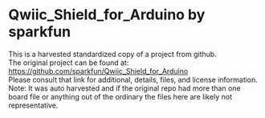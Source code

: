 
# Qwiic_Shield_for_Arduino by sparkfun  
This is a harvested standardized copy of a project from github.  
The original project can be found at:  
https://github.com/sparkfun/Qwiic_Shield_for_Arduino  
Please consult that link for additional, details, files, and license information.  
Note: It was auto harvested and if the original repo had more than one board file or anything out of the ordinary the files here are likely not representative.  
    